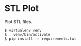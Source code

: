 # STL Plot

Plot STL files.


	$ virtualenv venv
	$ . venv/bin/activate
	$ pip install -r requirements.txt
